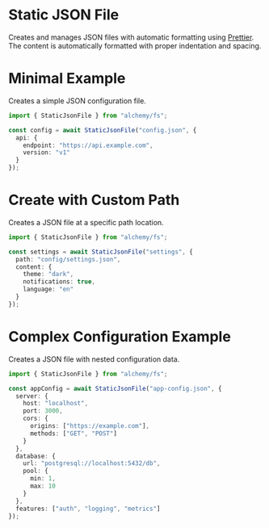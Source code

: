 # Static JSON File

Creates and manages JSON files with automatic formatting using [Prettier](https://prettier.io/). The content is automatically formatted with proper indentation and spacing.

# Minimal Example

Creates a simple JSON configuration file.

```ts
import { StaticJsonFile } from "alchemy/fs";

const config = await StaticJsonFile("config.json", {
  api: {
    endpoint: "https://api.example.com",
    version: "v1"
  }
});
```

# Create with Custom Path

Creates a JSON file at a specific path location.

```ts
import { StaticJsonFile } from "alchemy/fs";

const settings = await StaticJsonFile("settings", {
  path: "config/settings.json",
  content: {
    theme: "dark",
    notifications: true,
    language: "en"
  }
});
```

# Complex Configuration Example

Creates a JSON file with nested configuration data.

```ts
import { StaticJsonFile } from "alchemy/fs";

const appConfig = await StaticJsonFile("app-config.json", {
  server: {
    host: "localhost",
    port: 3000,
    cors: {
      origins: ["https://example.com"],
      methods: ["GET", "POST"]
    }
  },
  database: {
    url: "postgresql://localhost:5432/db",
    pool: {
      min: 1,
      max: 10
    }
  },
  features: ["auth", "logging", "metrics"]
});
```